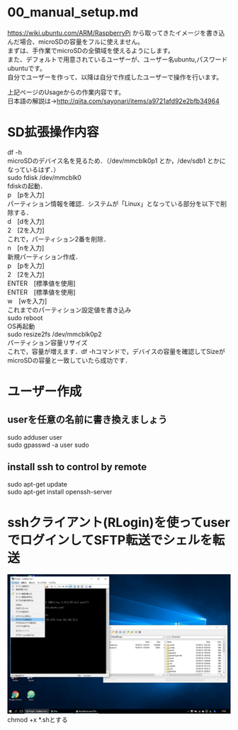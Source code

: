 # 00_manual_setup.md
https://wiki.ubuntu.com/ARM/RaspberryPi
から取ってきたイメージを書き込んだ場合、microSDの容量をフルに使えません。  
まずは、手作業でmicroSDの全領域を使えるようにします。  
また、デフォルトで用意されているユーザーが、ユーザー名ubuntu,パスワードubuntuです。  
自分でユーザーを作って、以降は自分で作成したユーザーで操作を行います。  

上記ページのUsageからの作業内容です。  
日本語の解説は→http://qiita.com/sayonari/items/a9721afd92e2bfb34964  

# SD拡張操作内容
df -h  
 microSDのデバイス名を見るため．（/dev/mmcblk0p1 とか，/dev/sdb1 とかになっているはず．）  
sudo fdisk /dev/mmcblk0  
 fdiskの起動．  
p　[pを入力]  
 パーティション情報を確認．システムが「Linux」となっている部分を以下で削除する．  
d　[dを入力]  
2　[2を入力]  
 これで，パーティション2番を削除．  
n　[nを入力]  
 新規パーティション作成．  
p　[pを入力]  
2　[2を入力]  
ENTER　[標準値を使用]  
ENTER　[標準値を使用]  
w　[wを入力]  
 これまでのパーティション設定値を書き込み  
sudo reboot  
 OS再起動  
sudo resize2fs /dev/mmcblk0p2  
 パーティション容量リサイズ  
 これで，容量が増えます．df -hコマンドで，デバイスの容量を確認してSizeがmicroSDの容量と一致していたら成功です．  

# ユーザー作成
## userを任意の名前に書き換えましょう
sudo adduser user  
sudo gpasswd -a user sudo  

## install ssh to control by remote
sudo apt-get update  
sudo apt-get install openssh-server  

# sshクライアント(RLogin)を使ってuserでログインしてSFTP転送でシェルを転送
![SFTPファイル転送](./img/sftp.jpg "SFTPファイル転送")  
chmod +x *.shとする
